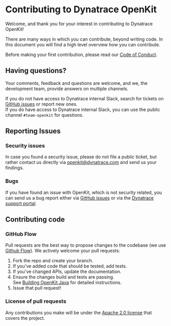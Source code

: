# Contributing to Dynatrace OpenKit
Welcome, and thank you for your interest in contributing to Dynatrace OpenKit!

There are many ways in which you can contribute, beyond writing code. In this document you will find a high level
overview how you can contribute.  

Before making your first contribution, please read our [Code of Conduct][code_of_conduct].

## Having questions?
Your comments, feedback and questions are welcome, and we, the development team, provide answers on multiple channels.

If you do not have access to Dynatrace internal Slack, search for tickets on [GitHub issues][gh-issues] or report new ones.  
If you do have access to Dynatrace internal Slack, you can use the public channel `#team-openkit` for questions.

## Reporting Issues
### Security issues
In case you found a security issue, please do not file a public ticket, but rather contact us directly
via [openkit@dynatrace.com][mail] and send us your findings.

### Bugs
If you have found an issue with OpenKit, which is not security related, you can send us a bug report
either via [GitHub issues][gh-issues] or via the [Dynatrace support portal][dt-support].

## Contributing code
### GitHub Flow
Pull requests are the best way to propose changes to the codebase (we use [Github Flow][gh-flow]). We actively welcome your pull requests:

1. Fork the repo and create your branch.
2. If you've added code that should be tested, add tests.
3. If you've changed APIs, update the documentation.
4. Ensure the changes build and tests are passing.  
   See [Building OpenKit Java][building] for detailed instructions.
5. Issue that pull request!

### License of pull requests

Any contributions you make will be under the [Apache 2.0 license][license] that covers the project.

[mail]: mailto:openkit@dynatrace.com
[gh-issues]: https://github.com/Dynatrace/openkit-java/issues
[gh-flow]: https://guides.github.com/introduction/flow/index.html
[dt-support]: https://www.dynatrace.com/services-support/#get-support
[code_of_conduct]: ./CODE_OF_CONDUCT.md
[license]: ./LICENSE
[building]: ./docs/building.md